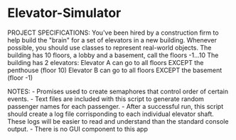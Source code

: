 # Elevator-Simulator

PROJECT SPECIFICATIONS:
    You've been hired by a construction firm to help build the "brain" for a set of elevators in a new building.
    Whenever possible, you should use classes to represent real-world objects.
    The building has 10 floors, a lobby and a basement, call the floors -1...10
    The building has 2 elevators:
      Elevator A can go to all floors EXCEPT the penthouse (floor 10)
      Elevator B can go to all floors EXCEPT the basement (floor -1)

NOTES:
    - Promises used to create semaphores that control order of certain events.
    - Text files are included with this script to generate random passenger names for each passenger.
    - After a successful run, this script should create a log file corrisponding to each individual
    elevator shaft. These logs will be easier to read and understand than the standard console output.
    - There is no GUI component to this app

